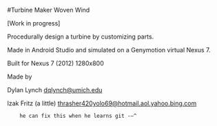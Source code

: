#Turbine Maker
Woven Wind

[Work in progress]

Procedurally design a turbine by customizing parts.

Made in Android Studio and simulated on a Genymotion virtual Nexus 7.

Built for Nexus 7 (2012) 1280x800

Made by

Dylan Lynch			dqlynch@umich.edu

Izak Fritz (a little)		thrasher420yolo69@hotmail.aol.yahoo.bing.com

		he can fix this when he learns git -—^
